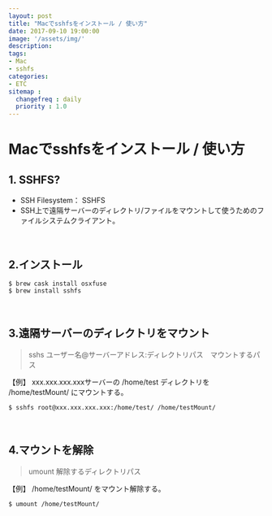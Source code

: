 ```yaml
---
layout: post
title: "Macでsshfsをインストール / 使い方"
date: 2017-09-10 19:00:00
image: '/assets/img/'
description:
tags:
- Mac
- sshfs
categories:
- ETC
sitemap :
  changefreq : daily
  priority : 1.0
---
```


# Macでsshfsをインストール / 使い方


## 1. SSHFS?
* SSH Filesystem： SSHFS
* SSH上で遠隔サーバーのディレクトリ/ファイルをマウントして使うためのファイルシステムクライアント。

<br>

## 2.インストール

    $ brew cask install osxfuse
    $ brew install sshfs
    
<br>

## 3.遠隔サーバーのディレクトリをマウント

> sshs ユーザー名@サーバーアドレス:ディレクトリパス　マウントするパス

【例】 xxx.xxx.xxx.xxxサーバーの /home/test ディレクトリを /home/testMount/ にマウントする。

    $ sshfs root@xxx.xxx.xxx.xxx:/home/test/ /home/testMount/

<br>

## 4.マウントを解除

> umount 解除するディレクトリパス

【例】 /home/testMount/ をマウント解除する。

    $ umount /home/testMount/